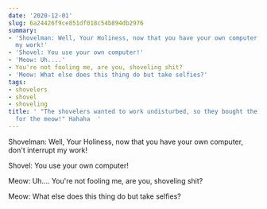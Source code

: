 ```yaml
---
date: '2020-12-01'
slug: 6a24426f9ce851df018c54b894db2976
summary:
- 'Shovelman: Well, Your Holiness, now that you have your own computer, don''t interrupt
  my work!'
- 'Shovel: You use your own computer!'
- 'Meow: Uh....'
- You're not fooling me, are you, shoveling shit?
- 'Meow: What else does this thing do but take selfies?'
tags:
- shovelers
- shovel
- shoveling
title: ' "The shovelers wanted to work undisturbed, so they bought the same computer
  for the meow!" Hahaha  '
---
```


 Shovelman: Well, Your Holiness, now that you have your own computer, don't interrupt my work!

Shovel: You use your own computer!

Meow: Uh.... You're not fooling me, are you, shoveling shit?

Meow: What else does this thing do but take selfies?

 
        